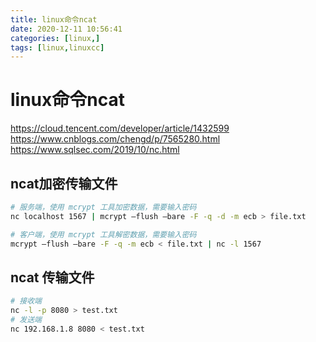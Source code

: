 ```yaml
---
title: linux命令ncat
date: 2020-12-11 10:56:41
categories: [linux,]  
tags: [linux,linuxcc]
---
```



<!-- more -->

# linux命令ncat

https://cloud.tencent.com/developer/article/1432599
https://www.cnblogs.com/chengd/p/7565280.html
https://www.sqlsec.com/2019/10/nc.html


## ncat加密传输文件
```bash
# 服务端，使用 mcrypt 工具加密数据，需要输入密码
nc localhost 1567 | mcrypt –flush –bare -F -q -d -m ecb > file.txt

# 客户端，使用 mcrypt 工具解密数据，需要输入密码
mcrypt –flush –bare -F -q -m ecb < file.txt | nc -l 1567
```

## ncat 传输文件
```bash
# 接收端
nc -l -p 8080 > test.txt
# 发送端
nc 192.168.1.8 8080 < test.txt
```